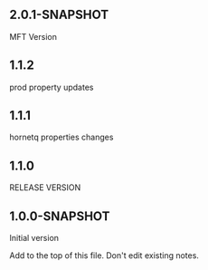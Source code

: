 2.0.1-SNAPSHOT
-------------------------------
MFT Version

1.1.2
-------------------------------
prod property updates

1.1.1
-------------------------------
hornetq properties changes

1.1.0
-------------------------------
RELEASE VERSION


1.0.0-SNAPSHOT
-------------------------------

Initial version

Add to the top of this file. Don't edit existing notes.

